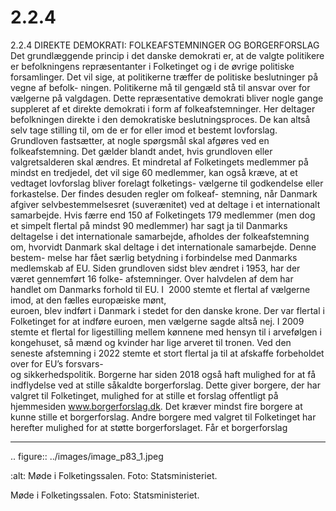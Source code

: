 # 2.2.4

2.2.4 
DIREKTE DEMOKRATI: FOLKEAFSTEMNINGER OG BORGERFORSLAG
Det grundlæggende princip i det danske demokrati er, at de valgte politikere er 
befolkningens repræsentanter i Folketinget og i de øvrige politiske forsamlinger. 
Det	vil	sige,	at	politikerne	træffer	de	politiske	beslutninger	på	vegne	af	befolk-
ningen. Politikerne må til gengæld stå til ansvar over for vælgerne på valgdagen.
Dette repræsentative demokrati bliver nogle gange suppleret af et direkte 
demokrati i form af folkeafstemninger. Her deltager befolkningen direkte i den 
demokratiske beslutningsproces. De kan altså selv tage stilling til, om de er for 
eller imod et bestemt lovforslag.
Grundloven fastsætter, at nogle spørgsmål skal afgøres ved en folkeafstemning. 
Det gælder blandt andet, hvis grundloven eller valgretsalderen skal ændres. Et 
mindretal af Folketingets medlemmer på mindst en tredjedel, det vil sige 60 
medlemmer, kan også kræve, at et vedtaget lovforslag bliver forelagt folketings-
vælgerne	til	godkendelse	eller	forkastelse.	Der	findes	desuden	regler	om	folkeaf-
stemning, når Danmark afgiver selvbestemmelsesret (suverænitet) ved at deltage 
i et internationalt samarbejde. Hvis færre end 150 af Folketingets 179 medlemmer 
(men	dog	et	simpelt	flertal	på	mindst	90	medlemmer)	har	sagt	ja	til	Danmarks	
deltagelse i det internationale samarbejde, afholdes der folkeafstemning om, 
hvorvidt Danmark skal deltage i det internationale samarbejde. Denne bestem-
melse har fået særlig betydning i forbindelse med Danmarks medlemskab af EU.
Siden grundloven sidst blev ændret i 1953, har der været gennemført 16 folke-
afstemninger.	Over	halvdelen	af	dem	har	handlet	om	Danmarks	forhold	til EU.	
I  2000	 stemte	 et	 flertal	 af	 vælgerne	 imod,	 at	 den	 fælles	 europæiske	 mønt,	
euroen,	blev	indført	i	Danmark	i	stedet	for	den	danske	krone.	Der	var	flertal	i	
Folketinget for at indføre euroen, men vælgerne sagde altså nej. I 2009 stemte et 
flertal	for	ligestilling	mellem	kønnene	med	hensyn	til	i	arvefølgen	i	kongehuset,	
så mænd og kvinder har lige arveret til tronen. Ved den seneste afstemning i 
2022	stemte	et	stort	flertal	ja	til	at	afskaffe	forbeholdet	over	for	EU’s	forsvars-	
og sikkerhedspolitik.
Borgerne	 har	 siden	 2018	 også	 haft	 mulighed	 for	 at	 få	 indflydelse	 ved	 at	 stille	
såkaldte borgerforslag. Dette giver borgere, der har valgret til Folketinget, mulighed 
for	at	stille	et	forslag	offentligt	på	hjemmesiden	www.borgerforslag.dk. Det kræver 
mindst	fire	borgere	at	kunne	stille	et	borgerforslag.	Andre	borgere	med	valgret	til	
Folketinget har herefter mulighed for at støtte borgerforslaget. Får et borgerforslag


---

<!-- Figures extracted from nearby pages -->

.. figure:: ../images/image_p83_1.jpeg

   :alt: Møde i Folketingssalen. Foto: Statsministeriet.

   Møde i Folketingssalen. Foto: Statsministeriet.
